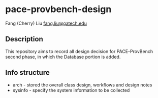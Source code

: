 # pace-provbench-design
Fang (Cherry) Liu fang.liu@gatech.edu

## Description
This repository aims to record all design decision for PACE-ProvBench second phase, 
in which the Database portion is added. 

## Info structure

* arch - stored the overall class design, workflows and design notes
* sysinfo - specify the system information to be collected
